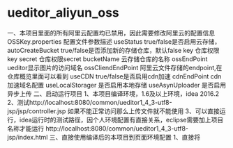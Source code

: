 # ueditor_aliyun_oss
一、本项目里面的所有阿里云配置均已禁用，因此需要修改阿里云的配置信息
OSSKey.properties 配置文件参数描述
useStatus  true/false是否启用云存储，
autoCreateBucket   true/false是否添加新的存储仓库，默认false
key        仓库权限key
secret     仓库权限secret
bucketName  云存储仓库的名称
ossEndPoint  ueditor显示图片的访问域名
ossCliendEndPoint   阿里云文件存储的endpoint,在仓库概览里面可以看到
useCDN   true/false是否启用cdn加速
cdnEndPoint   cdn加速域名配置
useLocalStorager 是否启用本地存储
useAsynUploader  是否启用异步上传
二、启动运行项目
1、本项目编译环境，1.6及以上环境，idea 2016.2
2、测试http://localhost:8080/common/ueditor1_4_3-utf8-jsp/jsp/controller.jsp 如果不能正常访问那么上传文件就不能使用
3、可以直接运行，idea运行时的测试路径，因个人环境配置有直接关系，eclipse需要加上项目名称才能运行
http://localhost:8080/common/ueditor1_4_3-utf8-jsp/index.html
三、直接使用编译后的本项目到页面环境配置
1、直接将
